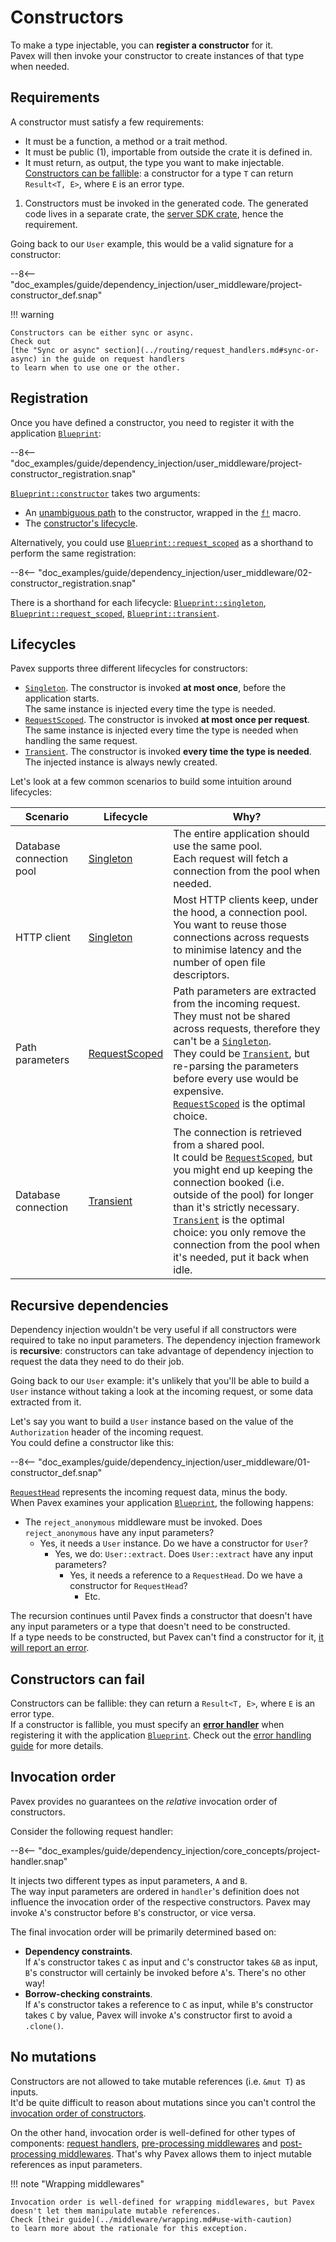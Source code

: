 # Constructors

To make a type injectable, you can **register a constructor** for it.\
Pavex will then invoke your constructor to create instances of that type when needed.

## Requirements

A constructor must satisfy a few requirements:

<div class="annotate" markdown>

- It must be a function, a method or a trait method.
- It must be public (1), importable from outside the crate it is defined in.
- It must return, as output, the type you want to make injectable.\
  [Constructors can be fallible](#constructors-can-fail): a constructor for a type `T` can return `Result<T, E>`,
  where `E` is an error type.

</div>

1. Constructors must be invoked in the generated code.
   The generated code lives in a separate crate, the [server SDK crate], hence the requirement.

Going back to our `User` example, this would be a valid signature for a constructor:

--8<-- "doc_examples/guide/dependency_injection/user_middleware/project-constructor_def.snap"

!!! warning

    Constructors can be either sync or async.  
    Check out 
    [the "Sync or async" section](../routing/request_handlers.md#sync-or-async) in the guide on request handlers
    to learn when to use one or the other.

## Registration

Once you have defined a constructor, you need to register it with the application [`Blueprint`][Blueprint]:

--8<-- "doc_examples/guide/dependency_injection/user_middleware/project-constructor_registration.snap"

[`Blueprint::constructor`][Blueprint::constructor] takes two arguments:

- An [unambiguous path](cookbook.md) to the constructor, wrapped in the [`f!`][f] macro.
- The [constructor's lifecycle](#lifecycles).

Alternatively, you could use [`Blueprint::request_scoped`][Blueprint::request_scoped] as
a shorthand to perform the same registration:

--8<-- "doc_examples/guide/dependency_injection/user_middleware/02-constructor_registration.snap"

There is a shorthand for each lifecycle: [`Blueprint::singleton`][Blueprint::singleton],
[`Blueprint::request_scoped`][Blueprint::request_scoped], [`Blueprint::transient`][Blueprint::transient].

## Lifecycles

Pavex supports three different lifecycles for constructors:

- [`Singleton`][Lifecycle::Singleton].
  The constructor is invoked **at most once**, before the application starts.\
  The same instance is injected every time the type is needed.
- [`RequestScoped`][Lifecycle::RequestScoped]. The constructor is invoked **at most once per request**.\
  The same instance is injected every time the type is needed when handling the same request.
- [`Transient`][Lifecycle::Transient]. The constructor is invoked **every time the type is needed**.\
  The injected instance is always newly created.

Let's look at a few common scenarios to build some intuition around lifecycles:

| Scenario                 | Lifecycle                                 | Why?                                                                                                                                                                                                                                                                                                                                                                                     |
| ------------------------ | ----------------------------------------- | ---------------------------------------------------------------------------------------------------------------------------------------------------------------------------------------------------------------------------------------------------------------------------------------------------------------------------------------------------------------------------------------- |
| Database connection pool | [Singleton][Lifecycle::Singleton]         | The entire application should use the same pool. <br/>Each request will fetch a connection from the pool when needed.                                                                                                                                                                                                                                                                    |
| HTTP client              | [Singleton][Lifecycle::Singleton]         | Most HTTP clients keep, under the hood, a connection pool. <br/>You want to reuse those connections across requests to minimise latency and the number of open file descriptors.                                                                                                                                                                                                         |
| Path parameters          | [RequestScoped][Lifecycle::RequestScoped] | Path parameters are extracted from the incoming request. <br/> They must not be shared across requests, therefore they can't be a [`Singleton`][Lifecycle::Singleton].<br/> They could be [`Transient`][Lifecycle::Transient], but re-parsing the parameters before every use would be expensive.<br/>[`RequestScoped`][Lifecycle::RequestScoped] is the optimal choice.                 |
| Database connection      | [Transient][Lifecycle::Transient]         | The connection is retrieved from a shared pool.<br/>It could be [`RequestScoped`][Lifecycle::RequestScoped], but you might end up keeping the connection booked (i.e. outside of the pool) for longer than it's strictly necessary.<br/>[`Transient`][Lifecycle::Transient] is the optimal choice: you only remove the connection from the pool when it's needed, put it back when idle. |

## Recursive dependencies

Dependency injection wouldn't be very useful if all constructors were required to take no input parameters.
The dependency injection framework is **recursive**: constructors can take advantage of dependency injection
to request the data they need to do their job.

Going back to our `User` example: it's unlikely that you'll be able to build a `User` instance without
taking a look at the incoming request, or some data extracted from it.

Let's say you want to build a `User` instance based on the value of the `Authorization` header
of the incoming request.\
You could define a constructor like this:

--8<-- "doc_examples/guide/dependency_injection/user_middleware/01-constructor_def.snap"

[`RequestHead`][RequestHead] represents the incoming request data, minus the body.\
When Pavex examines your application [`Blueprint`][Blueprint], the following happens:

- The `reject_anonymous` middleware must be invoked. Does `reject_anonymous` have any input parameters?
  - Yes, it needs a `User` instance. Do we have a constructor for `User`?
    - Yes, we do: `User::extract`. Does `User::extract` have any input parameters?
      - Yes, it needs a reference to a `RequestHead`. Do we have a constructor for `RequestHead`?
        - Etc.

The recursion continues until Pavex finds a constructor that doesn't have any input parameters or
a type that doesn't need to be constructed.\
If a type needs to be constructed, but Pavex can't find a constructor for it,
[it will report an error](../../getting_started/quickstart/dependency_injection.md#missing-constructor).

## Constructors can fail

Constructors can be fallible: they can return a `Result<T, E>`, where `E` is an error type.\
If a constructor is fallible, you must specify an [**error handler**](../errors/error_handlers.md) when registering
it with the application [`Blueprint`][Blueprint].
Check out the [error handling guide](../errors/error_handlers.md) for more details.

## Invocation order

Pavex provides no guarantees on the _relative_ invocation order of constructors.

Consider the following request handler:

--8<-- "doc_examples/guide/dependency_injection/core_concepts/project-handler.snap"

It injects two different types as input parameters, `A` and `B`.\
The way input parameters are ordered in `handler`'s definition does not influence the invocation order
of the respective constructors. Pavex may invoke `A`'s constructor before `B`'s constructor,
or vice versa.

The final invocation order will be primarily determined based on:

- **Dependency constraints**.\
  If `A`'s constructor takes `C` as input and `C`'s constructor takes `&B` as input,
  `B`'s constructor will certainly be invoked before `A`'s. There's no other way!
- **Borrow-checking constraints**.\
  If `A`'s constructor takes a reference to `C` as input, while `B`'s constructor takes `C` by value,
  Pavex will invoke `A`'s constructor first to avoid a `.clone()`.

## No mutations

Constructors are not allowed to take mutable references (i.e. `&mut T`) as inputs.\
It'd be quite difficult to reason about mutations since you can't control the
[invocation order of constructors](#invocation-order).

On the other hand, invocation order is well-defined for other types of components:
[request handlers](../routing/request_handlers.md),
[pre-processing middlewares](../middleware/pre_processing.md) and
[post-processing middlewares](../middleware/post_processing.md).
That's why Pavex allows them to inject mutable references as input parameters.

!!! note "Wrapping middlewares"

    Invocation order is well-defined for wrapping middlewares, but Pavex
    doesn't let them manipulate mutable references.  
    Check [their guide](../middleware/wrapping.md#use-with-caution) 
    to learn more about the rationale for this exception.

[Blueprint]: /api_reference/pavex/blueprint/struct.Blueprint.html
[Blueprint::constructor]: /api_reference/pavex/blueprint/struct.Blueprint.html#method.constructor
[Blueprint::singleton]: /api_reference/pavex/blueprint/struct.Blueprint.html#method.singleton
[Blueprint::request_scoped]: /api_reference/pavex/blueprint/struct.Blueprint.html#method.request_scoped
[Blueprint::transient]: /api_reference/pavex/blueprint/struct.Blueprint.html#method.transient
[f]: /api_reference/pavex/macro.f.html
[Lifecycle::Singleton]: /api_reference/pavex/blueprint/constructor/enum.Lifecycle.html#variant.Singleton
[Lifecycle::RequestScoped]: /api_reference/pavex/blueprint/constructor/enum.Lifecycle.html#variant.RequestScoped
[Lifecycle::Transient]: /api_reference/pavex/blueprint/constructor/enum.Lifecycle.html#variant.Transient
[RequestHead]: /api_reference/pavex/request/struct.RequestHead.html
[server SDK crate]: ../project_structure/server_sdk.md
